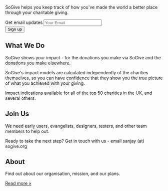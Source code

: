 <!-- Main jumbotron for a primary marketing message or call to action -->
<div id='page-part1'>
<p></p>
<div class="jumbotron">
  <div class="container">
  	<p>SoGive helps you keep track of how you've made the world a better place through your charitable giving.</p>
	<div> <!-- class='center-block text-center' -->
	<form id='mailing-list' action='https://sogive.soda.sh/forms-form.json' class='form-inline'>
		<input type='hidden' name='mlist' value='company-news,product-news,marketing'>
		<div class='form-group'>
			<label class='input-lg'>Get email updates</label>  			
			<input class='form-control input-lg' type='email' name='email' placeholder='Your Email'>
		</div>
		<button class="btn btn-primary btn-lg" type='submit'>Sign up</button>
	</form>        	
    </div><!-- ./center-block for form -->
  </div>
</div><!-- ./jumbotron -->
</div><!-- ./page-part1 -->
<div class="container" id='page-part2'>
  <!-- Example row of columns -->
  <div class="row">
    <div class="col-md-4">
      <h2>What We Do</h2>
      <p>
      SoGive shows your impact - for the donations you make via SoGive and the donations you make elsewhere.
      </p>
      <p>
	SoGive's impact models are calculated independently of the charities themselves, so you can have confidence that they show you the true picture of what you achieved with your giving.
	</p>
	<p>
	Impact indications available for all of the top 50 charities in the UK, and several others.
	</p>
    </div><!-- ./what we do -->
    <div class="col-md-4">
    	<h2>Join Us</h2>
	<p>We need early users, evangelists, designers, testers, and other team members to help out.</p>
    	<p>Ready to take the next step? Get in touch with us - email <span class='email' name='sanjay' domain='sogive.org'>sanjay (at) sogive.org</span></p>
   </div>
    <div class="col-md-4">
      	<h2>About</h2>
      	<p>Find out about our organisation, mission, and our plans.</p>
      	<p><a class="btn btn-default" href="about.html" role="button">Read more &raquo;</a></p>
    </div><!-- ./Values -->
  </div><!-- ./row -->	
</div><!-- ./page-part2 -->
